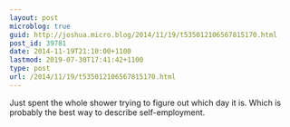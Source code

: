 ```yaml
---
layout: post
microblog: true
guid: http://joshua.micro.blog/2014/11/19/t535012106567815170.html
post_id: 39781
date: 2014-11-19T21:10:00+1100
lastmod: 2019-07-30T17:41:42+1100
type: post
url: /2014/11/19/t535012106567815170.html
---
```

Just spent the whole shower trying to figure out which day it is. Which is probably the best way to describe self-employment.
